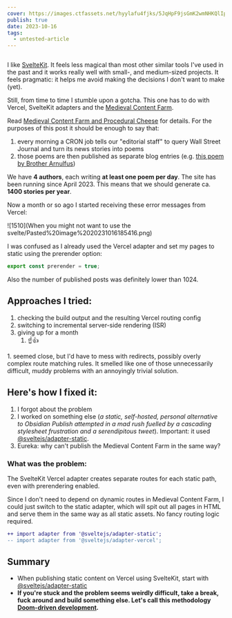 ```yaml
---
cover: https://images.ctfassets.net/hyylafu4fjks/5JqHpF9jsGmK2wmNHKQlIp/346383a29dc0cec6ef445e87d7079ccb/Untitled_Artwork_87.png
publish: true
date: 2023-10-16
tags:
  - untested-article
---
```

<img src="https://www.potato.horse/_next/image?url=https%3A%2F%2Fimages.ctfassets.net%2Fhyylafu4fjks%2F5JqHpF9jsGmK2wmNHKQlIp%2F346383a29dc0cec6ef445e87d7079ccb%2FUntitled_Artwork_87.png&w=2048&q=75" alt="">

I like [SvelteKit](https://kit.svelte.dev/docs/adapters). It feels less magical than most other similar tools I've used in the past and it works really well with small-, and medium-sized projects. It feels pragmatic: it helps me avoid making the decisions I don't want to make (yet).

Still, from time to time I stumble upon a gotcha. This one has to do with Vercel, SvelteKit adapters and the [Medieval Content Farm](https://tidings.potato.horse).

Read [Medieval Content Farm and Procedural Cheese](<../Medieval Content Farm and Procedural Cheese>) for details. For the purposes of this post it should be enough to say that:

1. every morning a CRON job tells our "editorial staff" to query Wall Street Journal and turn its news stories into poems
2. those poems are then published as separate blog entries (e.g. [this poem by Brother Arnulfus](https://tidings.potato.horse/2023-06-17/arnulfus))

We have **4 authors**, each writing **at least one poem per day**. The site has been running since April 2023. This means that we should generate ca. **1400 stories per year**.

Now a month or so ago I started receiving these error messages from Vercel:

![1510](When you might not want to use the svelte/Pasted%20image%2020231016185416.png)

I was confused as I already used the Vercel adapter and set my pages to static using the prerender option:

```typescript
export const prerender = true;
```

Also the number of published posts was definitely lower than 1024.

## Approaches I tried:

1. checking the build output and the resulting Vercel routing config
2. switching to incremental server-side rendering (ISR)
3. giving up for a month
	1. ☝️👍

1\. seemed close, but I'd have to mess with redirects, possibly overly complex route matching rules. It smelled like one of those unnecessarily difficult, muddy problems with an annoyingly trivial solution.

## Here's how I fixed it:

1. I forgot about the problem
2. I worked on something else (*a static, self-hosted, personal alternative to Obsidian Publish attempted in a mad rush fuelled by a cascading stylesheet frustration and a serendipitous tweet*). Important: it used [@sveltejs/adapter-static](https://www.npmjs.com/package/@sveltejs/adapter-static).
3. Eureka: why can't publish the Medieval Content Farm in the same way?

### What was the problem:

The SvelteKit Vercel adapter creates separate routes for each static path, even with prerendering enabled.

Since I don't need to depend on dynamic routes in Medieval Content Farm, I could just switch to the static adapter, which will spit out all pages in HTML and serve them in the same way as all static assets. No fancy routing logic required.

```diff
++ import adapter from '@sveltejs/adapter-static';
-- import adapter from '@sveltejs/adapter-vercel';
```

## Summary

- When publishing static content on Vercel using SvelteKit, start with [@sveltejs/adapter-static](https://kit.svelte.dev/docs/adapter-static)
- **If you're stuck and the problem seems weirdly difficult, take a break, fuck around and build something else. Let's call this methodology [Doom-driven development](<../Doom-driven development>).**

